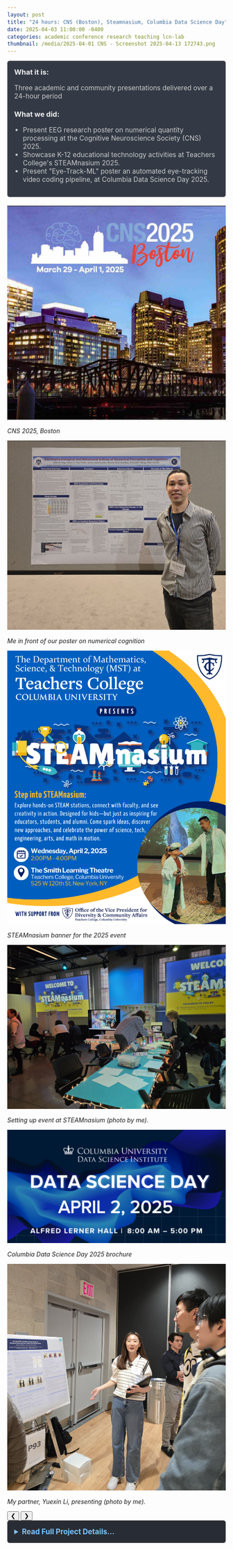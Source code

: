```yaml
---
layout: post
title: "24 hours: CNS (Boston), Steamnasium, Columbia Data Science Day"
date: 2025-04-03 11:00:00 -0400
categories: academic conference research teaching lcn-lab 
thumbnail: /media/2025-04-01 CNS - Screenshot 2025-04-13 172743.png
---
```


<div style="padding: 15px; border: 1px solid #555; border-radius: 5px; margin-bottom: 20px; background-color: #333a45;">
  <h3 style="margin-top: 0; color: #eee;">What it is:</h3>
  <p style="font-size: 1.1em; color: #ccc;">Three academic and community presentations delivered over a 24-hour period</p>
  
  <h3 style="color: #eee;">What we did:</h3>
  <ul style="font-size: 1.1em; list-style-type: disc; padding-left: 20px; color: #ccc;">
    <li>Present EEG research poster on numerical quantity processing at the Cognitive Neuroscience Society (CNS) 2025.</li>
    <li>Showcase K-12 educational technology activities at Teachers College's STEAMnasium 2025.</li>
    <li>Present "Eye-Track-ML" poster an automated eye-tracking video coding pipeline, at Columbia Data Science Day 2025.</li>
  </ul>
</div>

<link rel="stylesheet" href="/assets/css/carousel.css">

<div class="image-carousel">
  <div class="carousel-slides">
    <div class="carousel-slide">
      <img src="/media/2025-04-01 CNS - Screenshot 2025-04-13 172743.png" alt="CNS Poster Preview" />
      <p><em>CNS 2025, Boston</em></p>
    </div>
    <div class="carousel-slide">
       <img src="/media/2025-04-01 20250401_080827-2.jpg" alt="CNS Conference Hallway" />
       <p><em>Me in front of our poster on numerical cognition</em></p>
    </div>
    <div class="carousel-slide">
       <img src="/media/2024-04-02-steamnasium.png" alt="Steamnasium Logo Banner" />
       <p><em>STEAMnasium banner for the 2025 event</em></p>
    </div>
    <div class="carousel-slide">
       <img src="/media/2025-04-02 20250402_115250.jpg" alt="Student engaging with Turtle Art activity at Steamnasium" />
       <p><em>Setting up event at STEAMnasium (photo by me).</em></p>
    </div>
     <div class="carousel-slide">
       <img src="/media/2025-04-02 Columbia Data Science Day Screenshot 2025-04-13 172903.png" alt="Eye-Track-ML Poster Screenshot" />
       <p><em>Columbia Data Science Day 2025 brochure</em></p>
    </div>
    <div class="carousel-slide">
       <img src="/media/2025-04-02 20250402_142105.jpg" alt="Yuexin Li presenting Eye-Track-ML poster" />
       <p><em>My partner, Yuexin Li, presenting (photo by me).</em></p>
    </div>
  </div>
  <button class="carousel-button prev">&#10094;</button>
  <button class="carousel-button next">&#10095;</button>
  <div class="carousel-thumbnails">
    <!-- Thumbnails will be generated by JS -->
  </div>
</div>

<details style="margin-bottom: 20px; background-color: #282c34; padding: 15px; border-radius: 5px; border: 1px solid #444;">
  <summary style="cursor: pointer; font-weight: bold; color: #7cc5ff; font-size: 1.2em;">Read Full Project Details...</summary>
  <div style="padding-top: 15px; color: #bbb;" markdown="1">
The first two days of April was period of sharing my and my lab's recent work in numerical cognition and neuroscience, education technology, and research methods at two conferences and one event: Cognitive Neuroscience Society (CNS) annual meeting, Teachers College's STEAMnasium, and Columbia's Data Science Day.

### **Monday, 1 April** Cognitive Neuroscience Society (CNS) 2025

At the annual CNS meeting in Boston LCN lab members and I presented findings from our EEG study on how the brain processes small versus large numerical quantities. We looked at ERP components N1 and P3b during a numerical change detection task.

Please see our poster [here](https://docs.google.com/presentation/d/1F8Xo6gHzu2mmPiA4LIeVx1f57T2R2S1dVuSJrParDTQ/edit?usp=sharing).

### **Wednesday, 2 April** STEAMnasium 2025 at Teachers College

On Wednesday, my MA cohort and I presented at the annual STEAMnasium event hosted by the Mathematics, Science & Technology (MST) department at Teachers College, Columbia University. 

My cohort members (Winnie Liu, Melissa De Sole, Giles Bullen) and I, all part of the [Technology Specialist MA program](https://www.tc.columbia.edu/cmltd/academics/degrees--requirements/technology-specialist-ma-initial/), presented activities reflecting our work in K-12 school placements this year. Thank you to Giles for coordinating with organizers for our presentation space.

### **Wednesday, 2 April** Columbia Data Science Day 2025

Lastly, my research partner, Yuexin Li, and I presented our methods research at Columbia University's Data Science Day on April 2nd. 

We presented "Eye-Track-ML," a machine learning pipeline developed to automate the frame-by-frame coding of eye-tracking videos. This tool significantly increases speed of coding of gaze data, which we innovated for our infant event representation research. Our pipeline uses YOLOv11 and SAM2.1. 
See our [poster](/academic/research/2025/03/04/Columbia-AI-Summit-poster-contribution.html).

We got excellent feedback from conference attendees. We also met several students interested in joining our lab, including one who has officially joined our lab after meeting Yuexin and me at Columbia Data Science Day.

---

<script src="/assets/js/carousel.js"></script>
</div>
</details>


